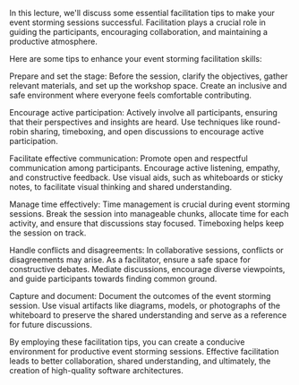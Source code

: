 In this lecture, we'll discuss some essential facilitation tips to make your event storming sessions successful. Facilitation plays a crucial role in guiding the participants, encouraging collaboration, and maintaining a productive atmosphere.

Here are some tips to enhance your event storming facilitation skills:

Prepare and set the stage: Before the session, clarify the objectives, gather relevant materials, and set up the workshop space. Create an inclusive and safe environment where everyone feels comfortable contributing.

Encourage active participation: Actively involve all participants, ensuring that their perspectives and insights are heard. Use techniques like round-robin sharing, timeboxing, and open discussions to encourage active participation.

Facilitate effective communication: Promote open and respectful communication among participants. Encourage active listening, empathy, and constructive feedback. Use visual aids, such as whiteboards or sticky notes, to facilitate visual thinking and shared understanding.

Manage time effectively: Time management is crucial during event storming sessions. Break the session into manageable chunks, allocate time for each activity, and ensure that discussions stay focused. Timeboxing helps keep the session on track.

Handle conflicts and disagreements: In collaborative sessions, conflicts or disagreements may arise. As a facilitator, ensure a safe space for constructive debates. Mediate discussions, encourage diverse viewpoints, and guide participants towards finding common ground.

Capture and document: Document the outcomes of the event storming session. Use visual artifacts like diagrams, models, or photographs of the whiteboard to preserve the shared understanding and serve as a reference for future discussions.

By employing these facilitation tips, you can create a conducive environment for productive event storming sessions. Effective facilitation leads to better collaboration, shared understanding, and ultimately, the creation of high-quality software architectures.
